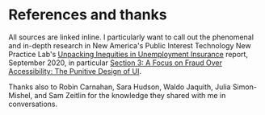 # References and thanks

All sources are linked inline. I particularly want to call out the phenomenal and in-depth research in New America's Public Interest Technology New Practice Lab's [Unpacking Inequities in Unemployment Insurance](https://www.newamerica.org/pit/reports/unpacking-inequities-unemployment-insurance/) report, September 2020, in particular [Section 3: A Focus on Fraud Over Accessibility: The Punitive Design of UI](https://www.newamerica.org/pit/reports/unpacking-inequities-unemployment-insurance/a-focus-on-fraud-over-accessibility-the-punitive-design-of-ui/).

Thanks also to Robin Carnahan, Sara Hudson, Waldo Jaquith, Julia Simon-Mishel, and Sam Zeitlin for the knowledge they shared with me in conversations. 

